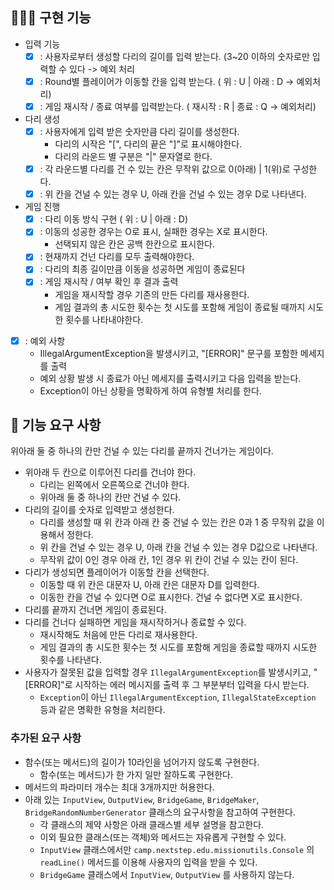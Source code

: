 ## 🧑🏻‍💻 구현 기능
- 입력 기능
    - [x] : 사용자로부터 생성할 다리의 길이를 입력 받는다. (3~20 이하의 숫자로만 입력할 수 있다 -> 예외 처리
    - [x] : Round별 플레이어가 이동할 칸을 입력 받는다. ( 위 : U | 아래 : D -> 예외처리)
    - [x] : 게임 재시작 / 종료 여부를 입력받는다. ( 재시작 : R | 종료 : Q -> 예외처리)

- 다리 생성
    - [x] : 사용자에게 입력 받은 숫자만큼 다리 길이를 생성한다.
        - 다리의 시작은 "[", 다리의 끝은 "]"로 표시해야한다.
        - 다리의 라운드 별 구분은 "|" 문자열로 한다.
    - [x] : 각 라운드별 다리를 건 수 있는 칸은 무작위 값으로 0(아래) | 1(위)로 구성한다.
    - [x] : 위 칸을 건널 수 있는 경우 U, 아래 칸을 건널 수 있는 경우 D로 나타낸다.

- 게임 진행
    - [x] : 다리 이동 방식 구현 ( 위 : U | 아래 : D)
    - [x] : 이동의 성공한 경우는 O로 표시, 실패한 경우는 X로 표시한다.
        - 선택되지 않은 칸은 공백 한칸으로 표시한다.
    - [x] : 현재까지 건넌 다리를 모두 출력해야한다.
    - [x] : 다리의 최종 길이만큼 이동을 성공하면 게임이 종료된다
    - [x] : 게임 재시작 / 여부 확인 후 결과 출력
        - 게임을 재시작할 경우 기존의 만든 다리를 재사용한다.
        - 게임 결과의 총 시도한 횟수는 첫 시도를 포함해 게임이 종료될 때까지 시도한 횟수를 나타내야한다.

- [x] : 예외 사항
    - IllegalArgumentException을 발생시키고, "[ERROR]" 문구를 포함한 메세지를 출력
    - 예외 상황 발생 시 종료가 아닌 메세지를 출력시키고 다음 입력을 받는다.
    - Exception이 아닌 상황을 명확하게 하여 유형별 처리를 한다.

## 🚀 기능 요구 사항
위아래 둘 중 하나의 칸만 건널 수 있는 다리를 끝까지 건너가는 게임이다.
- 위아래 두 칸으로 이루어진 다리를 건너야 한다.
    - 다리는 왼쪽에서 오른쪽으로 건너야 한다.
    - 위아래 둘 중 하나의 칸만 건널 수 있다.
- 다리의 길이를 숫자로 입력받고 생성한다.
    - 다리를 생성할 때 위 칸과 아래 칸 중 건널 수 있는 칸은 0과 1 중 무작위 값을 이용해서 정한다.
    - 위 칸을 건널 수 있는 경우 U, 아래 칸을 건널 수 있는 경우 D값으로 나타낸다.
    - 무작위 값이 0인 경우 아래 칸, 1인 경우 위 칸이 건널 수 있는 칸이 된다.
- 다리가 생성되면 플레이어가 이동할 칸을 선택한다.
    - 이동할 때 위 칸은 대문자 U, 아래 칸은 대문자 D를 입력한다.
    - 이동한 칸을 건널 수 있다면 O로 표시한다. 건널 수 없다면 X로 표시한다.
- 다리를 끝까지 건너면 게임이 종료된다.
- 다리를 건너다 실패하면 게임을 재시작하거나 종료할 수 있다.
    - 재시작해도 처음에 만든 다리로 재사용한다.
    - 게임 결과의 총 시도한 횟수는 첫 시도를 포함해 게임을 종료할 때까지 시도한 횟수를 나타낸다.
- 사용자가 잘못된 값을 입력할 경우 `IllegalArgumentException`를 발생시키고, "[ERROR]"로 시작하는 에러 메시지를 출력 후 그 부분부터 입력을 다시 받는다.
    - `Exception`이 아닌 `IllegalArgumentException`, `IllegalStateException` 등과 같은 명확한 유형을 처리한다.

### 추가된 요구 사항

- 함수(또는 메서드)의 길이가 10라인을 넘어가지 않도록 구현한다.
    - 함수(또는 메서드)가 한 가지 일만 잘하도록 구현한다.
- 메서드의 파라미터 개수는 최대 3개까지만 허용한다.
- 아래 있는 `InputView`, `OutputView`, `BridgeGame`, `BridgeMaker`, `BridgeRandomNumberGenerator` 클래스의 요구사항을 참고하여 구현한다.
    - 각 클래스의 제약 사항은 아래 클래스별 세부 설명을 참고한다.
    - 이외 필요한 클래스(또는 객체)와 메서드는 자유롭게 구현할 수 있다.
    - `InputView` 클래스에서만 `camp.nextstep.edu.missionutils.Console` 의 `readLine()` 메서드를 이용해 사용자의 입력을 받을 수 있다.
    - `BridgeGame` 클래스에서 `InputView`, `OutputView` 를 사용하지 않는다.
